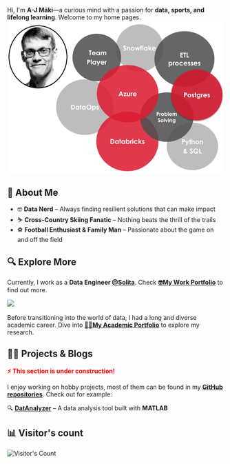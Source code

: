 <!-- Please be freely to check my codes -->

<!-- # 👋 Welcome! I'm **A-J Mäki** -->
Hi, I'm **A-J Mäki**—a curious mind with a passion for **data, sports, and lifelong learning**. Welcome to my home pages.  
![my](pics/ajm_de_bubble.png)

## 🚀 **About Me**  

- 🤓 **Data Nerd** – Always finding resilient solutions that can make impact   
- ⛷️ **Cross-Country Skiing Fanatic** – Nothing beats the thrill of the trails  
- ⚽ **Football Enthusiast & Family Man** – Passionate about the game on and off the field  

## 🔍 **Explore More**  
Currently, I work as a **Data Engineer [@Solita](https://www.solita.fi/)**. Check <a href="https://anahill.github.io/portfolio/" class="green-text">**🤓My Work Portfolio**</a> to find out more.
<br>
<p align="left">
  <img src="https://skillicons.dev/icons?i=azure,postgres,python,powershell,bash" />
</p>
<!-- <hr> -->

Before transitioning into the world of data, I had a long and diverse academic career. Dive into
<a href="https://anahill.github.io/academic-portfolio/" class="red-text">**👨‍🔬My Academic Portfolio**</a> to explore my research.  


## 📂📝 Projects & Blogs
<span style="color:red"><strong>⚡ This section is under construction!</strong></span>  

I enjoy working on hobby projects, most of them can be found in my **[GitHub repositories](https://github.com/AnaHill?tab=repositories)**. Check out for example:  

🔍 **[DatAnalyzer](https://github.com/AnaHill/DatAnalyzer)** – A data analysis tool built with **MATLAB**

## 📊 **Visitor's count**
<div align="left">   
  <img src="https://profile-counter.glitch.me/AnaHill/count.svg" alt="Visitor's Count" />
</div>

